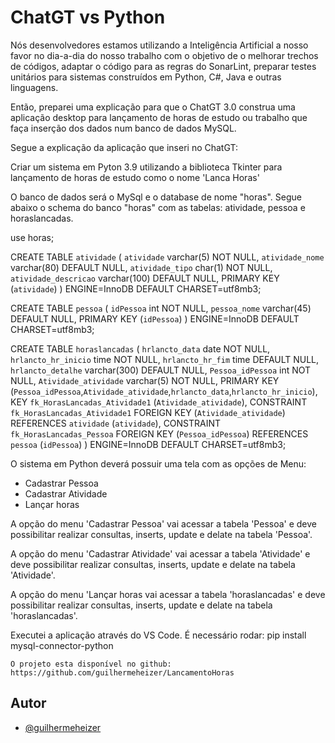
# ChatGT vs Python  
Nós desenvolvedores estamos utilizando a Inteligência Artificial a nosso favor no dia-a-dia do nosso trabalho com o objetivo de o melhorar trechos de códigos, adaptar o código para as regras do SonarLint, preparar testes unitários para sistemas construídos em Python, C#, Java e outras linguagens.

Então, preparei uma explicação para que o ChatGT 3.0 construa uma aplicação desktop para lançamento de horas de estudo ou trabalho que faça inserção dos dados num banco de dados MySQL.

Segue a explicação da aplicação que inseri no ChatGT:

Criar um sistema em Pyton 3.9 utilizando a biblioteca Tkinter para lançamento de horas de estudo como o nome 'Lanca Horas'

O banco de dados será o MySql e o database de nome "horas". Segue abaixo o schema do banco "horas" com as tabelas: atividade, pessoa e horaslancadas.

use horas;

CREATE TABLE `atividade` (
  `atividade` varchar(5) NOT NULL,
  `atividade_nome` varchar(80) DEFAULT NULL,
  `atividade_tipo` char(1) NOT NULL,
  `atividade_descricao` varchar(100) DEFAULT NULL,
  PRIMARY KEY (`atividade`)
) ENGINE=InnoDB DEFAULT CHARSET=utf8mb3;

CREATE TABLE `pessoa` (
  `idPessoa` int NOT NULL,
  `pessoa_nome` varchar(45) DEFAULT NULL,
  PRIMARY KEY (`idPessoa`)
) ENGINE=InnoDB DEFAULT CHARSET=utf8mb3;

CREATE TABLE `horaslancadas` (
  `hrlancto_data` date NOT NULL,
  `hrlancto_hr_inicio` time NOT NULL,
  `hrlancto_hr_fim` time DEFAULT NULL,
  `hrlancto_detalhe` varchar(300) DEFAULT NULL,
  `Pessoa_idPessoa` int NOT NULL,
  `Atividade_atividade` varchar(5) NOT NULL,
  PRIMARY KEY (`Pessoa_idPessoa`,`Atividade_atividade`,`hrlancto_data`,`hrlancto_hr_inicio`),
  KEY `fk_HorasLancadas_Atividade1` (`Atividade_atividade`),
  CONSTRAINT `fk_HorasLancadas_Atividade1` FOREIGN KEY (`Atividade_atividade`) REFERENCES `atividade` (`atividade`),
  CONSTRAINT `fk_HorasLancadas_Pessoa` FOREIGN KEY (`Pessoa_idPessoa`) REFERENCES `pessoa` (`idPessoa`)
) ENGINE=InnoDB DEFAULT CHARSET=utf8mb3;

O sistema em Python deverá possuir uma tela com as opções de Menu:
- Cadastrar Pessoa
- Cadastrar Atividade
- Lançar horas

A opção do menu 'Cadastrar Pessoa' vai acessar a tabela 'Pessoa' e deve possibilitar realizar consultas, inserts, update e delate na tabela 'Pessoa'.

A opção do menu 'Cadastrar Atividade' vai acessar a tabela 'Atividade' e deve possibilitar realizar consultas, inserts, update e delate na tabela 'Atividade'.

A opção do menu 'Lançar horas vai acessar a tabela 'horaslancadas' e deve possibilitar realizar consultas, inserts, update e delate na tabela 'horaslancadas'.

Executei a aplicação através do VS Code.
É necessário rodar: pip install mysql-connector-python

```
O projeto esta disponível no github: https://github.com/guilhermeheizer/LancamentoHoras

```


## Autor

- [@guilhermeheizer](https://www.github.com/guilhermeheizer)


